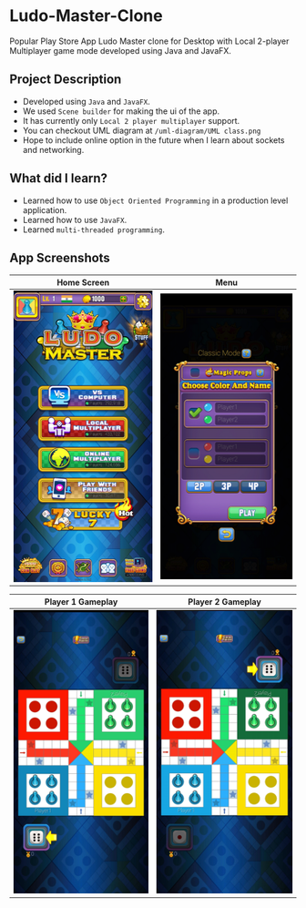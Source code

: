 # Ludo-Master-Clone
Popular Play Store App Ludo Master clone for Desktop with Local 2-player Multiplayer game mode developed using Java and JavaFX.

## Project Description
- Developed using `Java` and `JavaFX`.
- We used `Scene builder` for making the ui of the app.
- It has currently only `Local 2 player multiplayer` support.
- You can checkout UML diagram at `/uml-diagram/UML class.png`
- Hope to include online option in the future when I learn about sockets and networking.

## What did I learn?
- Learned how to use `Object Oriented Programming` in a production level application.
- Learned how to use `JavaFX`.
- Learned `multi-threaded programming`.

## App Screenshots

Home Screen                |  Menu
:-------------------------:|:-------------------------:
![Home Screen](/AppScreenshots/home.jpg "Home Screen")  |  ![Menu](/AppScreenshots/menu.jpg "Menu")

Player 1 Gameplay          |  Player 2 Gameplay
:-------------------------:|:-------------------------:
![Player 1 Gameplay](/AppScreenshots/p1gameplay.jpg "Player 1 Gameplay")  |  ![Player 2 Gameplay](/AppScreenshots/p2gameplay.jpg "Player 2 Gameplay")
